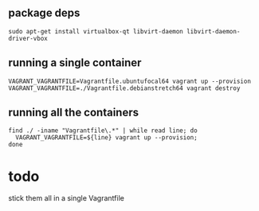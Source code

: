 ## package deps
```
sudo apt-get install virtualbox-qt libvirt-daemon libvirt-daemon-driver-vbox
```

## running a single container
```
VAGRANT_VAGRANTFILE=Vagrantfile.ubuntufocal64 vagrant up --provision
VAGRANT_VAGRANTFILE=./Vagrantfile.debianstretch64 vagrant destroy
```

## running all the containers
```
find ./ -iname "Vagrantfile\.*" | while read line; do 
  VAGRANT_VAGRANTFILE=${line} vagrant up --provision; 
done
```

# todo

stick them all in a single Vagrantfile
